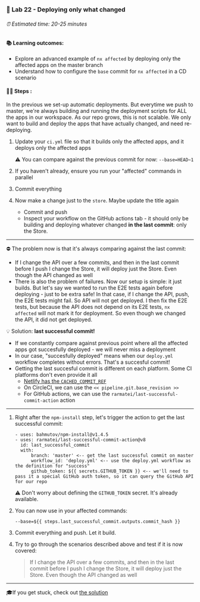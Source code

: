 ### 💈 Lab 22 - Deploying only what changed

###### ⏰ Estimated time: 20-25 minutes

#### 📚 Learning outcomes:

- Explore an advanced example of `nx affected` by deploying only the affected apps on the master branch
- Understand how to configure the `base` commit for `nx affected` in a CD scenario

#### 🏋️‍♀️ Steps :

In the previous we set-up automatic deployments.
But everytime we push to master, we're always building and running the
deployment scripts for ALL the apps in our workspace.
As our repo grows, this is not scalable. We only want to build 
and deploy the apps that have actually changed, and need re-deploying.

1. Update your `ci.yml` file so that it builds only the affected apps, and it deploys only the affected apps
    
    ⚠️ You can compare against the previous commit for now: `--base=HEAD~1`

2. If you haven't already, ensure you run your "affected" commands in parallel

3. Commit everything
4. Now make a change just to the `store`. Maybe update the title again
    - Commit and push
    - Inspect your workflow on the GitHub actions tab - it should only be building and deploying 
    whatever changed **in the last commit**: only the Store.

---

⛔ The problem now is that it's always comparing against the last commit:

- If I change the API over a few commits, and then in the last commit
before I push I change the Store, it will deploy just the Store. Even though 
the API changed as well    
- There is also the problem of failures. Now our setup is simple: it just builds.
But let's say we wanted to run the E2E tests again before deploying - just to be extra safe!
In that case, if I change the API, push, the E2E tests might fail. So API will not get deployed.
I then fix the E2E tests, but because the API does not depend on its E2E tests, `nx affected` will not mark it for deployment. 
So even though we changed the API, it did not get deployed.

💡 Solution: **last successful commit!**
- If we constantly compare against previous point where all the affected apps got succesfully deployed - we 
will never miss a deployment
- In our case, "succesfully deployed" means when our `deploy.yml` workflow completes without errors. That's a succesful commit!
- Getting the last succesful commit is different on each platform. Some CI platforms don't even provide it all
    - [Netlify has the `CACHED_COMMIT_REF`](https://docs.netlify.com/configure-builds/environment-variables/#git-metadata)
    - On CircleCI, we can use the `<< pipeline.git.base_revision >>`
    - For GitHub actions, we can use the `rarmatei/last-successful-commit-action` action

---

1. Right after the `npm-install` step, let's trigger the action to get the last successful commit:

    ```
    - uses: bahmutov/npm-install@v1.4.5
    - uses: rarmatei/last-successful-commit-action@v8
      id: last_successful_commit
      with:
          branch: 'master' <-- get the last successful commit on master
          workflow_id: 'deploy.yml' <-- use the deploy.yml workflow as the definition for "success"
          github_token: ${{ secrets.GITHUB_TOKEN }} <-- we'll need to pass it a special GitHub auth token, so it can query the GitHub API for our repo
    ```

    ⚠️ Don't worry about defining the `GITHUB_TOKEN` secret. It's already available.
    
2. You can now use in your affected commands:

    ```
    --base=${{ steps.last_successful_commit.outputs.commit_hash }}
    ```

3. Commit everything and push. Let it build.

4. Try to go through the scenarios described above and test if it is now covered:

    > If I change the API over a few commits, and then in the last commit
      before I push I change the Store, it will deploy just the Store. Even though 
      the API changed as well

---

🎓If you get stuck, check out [the solution](SOLUTION.md)
